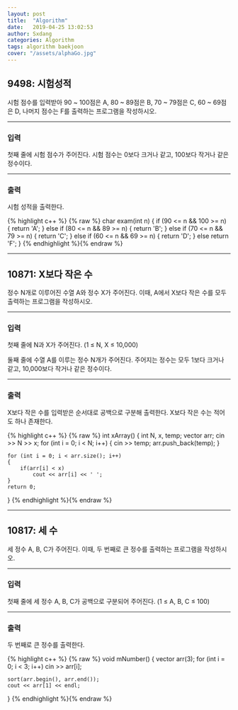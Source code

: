 ```yaml
---
layout: post
title:  "Algorithm"
date:   2019-04-25 13:02:53
author: Sxdang
categories: Algorithm
tags: algorithm baekjoon
cover: "/assets/alphaGo.jpg" 
---
```


## 9498: 시험성적
시험 점수를 입력받아 90 ~ 100점은 A, 80 ~ 89점은 B, 70 ~ 79점은 C, 60 ~ 69점은 D, 나머지 점수는 F를 출력하는 프로그램을 작성하시오.
***
### 입력
첫째 줄에 시험 점수가 주어진다. 시험 점수는 0보다 크거나 같고, 100보다 작거나 같은 정수이다.
***
### 출력
시험 성적을 출력한다.

{% highlight c++ %}
{% raw %}
char exam(int n) {
	if (90 <= n && 100 >= n) {
		return 'A';
	}
	else if (80 <= n && 89 >= n) {
		return 'B';
	}
	else if (70 <= n && 79 >= n) {
		return 'C';
	}
	else if (60 <= n && 69 >= n) {
		return 'D';
	}
	else
		return 'F';
}
{% endhighlight %}{% endraw %}

***
## 10871: X보다 작은 수
정수 N개로 이루어진 수열 A와 정수 X가 주어진다. 이때, A에서 X보다 작은 수를 모두 출력하는 프로그램을 작성하시오.
***
### 입력
첫째 줄에 N과 X가 주어진다. (1 ≤ N, X ≤ 10,000)

둘째 줄에 수열 A를 이루는 정수 N개가 주어진다. 주어지는 정수는 모두 1보다 크거나 같고, 10,000보다 작거나 같은 정수이다.
***
### 출력
X보다 작은 수를 입력받은 순서대로 공백으로 구분해 출력한다. X보다 작은 수는 적어도 하나 존재한다.

{% highlight c++ %}
{% raw %}
int xArray()
{
	int N, x, temp;
	vector<int> arr;
	cin >> N >> x;
	for (int i = 0; i < N; i++)
	{
		cin >> temp;
		arr.push_back(temp);
	}

	for (int i = 0; i < arr.size(); i++)
	{
		if(arr[i] < x)
			cout << arr[i] << ' ';
	}
	return 0;
}
{% endhighlight %}{% endraw %}

***
## 10817: 세 수
세 정수 A, B, C가 주어진다. 이때, 두 번째로 큰 정수를 출력하는 프로그램을 작성하시오.
***
### 입력
첫째 줄에 세 정수 A, B, C가 공백으로 구분되어 주어진다. (1 ≤ A, B, C ≤ 100)
***
### 출력
두 번째로 큰 정수를 출력한다.

{% highlight c++ %}
{% raw %}
void mNumber()
{
	vector<int> arr(3);
	for (int i = 0; i < 3; i++)
		cin >> arr[i];

	sort(arr.begin(), arr.end());
	cout << arr[1] << endl;
}
{% endhighlight %}{% endraw %}
